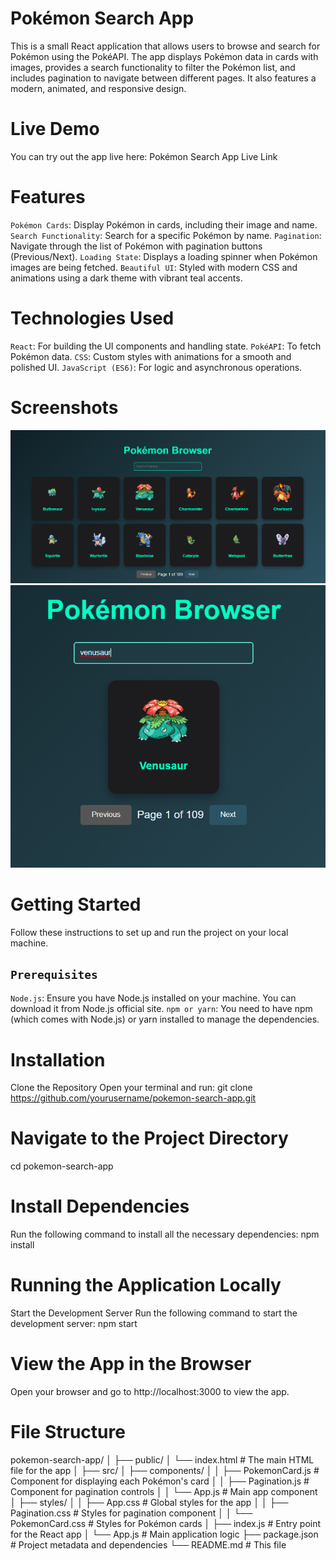 # Pokémon Search App
  This is a small React application that allows users to browse and search for Pokémon using the PokéAPI. The app displays Pokémon data in cards with images, provides a search functionality to filter the Pokémon list, and includes pagination to navigate between different pages. It also features a modern, animated, and responsive design.

# Live Demo
  You can try out the app live here: Pokémon Search App Live Link

# Features
  `Pokémon Cards`: Display Pokémon in cards, including their image and name.
  `Search Functionality`: Search for a specific Pokémon by name.
  `Pagination`: Navigate through the list of Pokémon with pagination buttons (Previous/Next).
  `Loading State`: Displays a loading spinner when Pokémon images are being fetched.
  `Beautiful UI`: Styled with modern CSS and animations using a dark theme with vibrant teal accents.

# Technologies Used
  `React`: For building the UI components and handling state.
  `PokéAPI`: To fetch Pokémon data.
  `CSS`: Custom styles with animations for a smooth and polished UI.
  `JavaScript (ES6)`: For logic and asynchronous operations.

# Screenshots
  ![Home Page](./screenshots/Home_Page.png)
  ![Search Feature](./screenshots/Search_Feature.png)

# Getting Started
  Follow these instructions to set up and run the project on your local machine.

## `Prerequisites`
  `Node.js`: Ensure you have Node.js installed on your machine. You can download it from Node.js official site.
  `npm or yarn`: You need to have npm (which comes with Node.js) or yarn installed to manage the dependencies.

# Installation 
  Clone the Repository
  Open your terminal and run: git clone https://github.com/yourusername/pokemon-search-app.git

# Navigate to the Project Directory 
  cd pokemon-search-app

# Install Dependencies
  Run the following command to install all the necessary dependencies: npm install

# Running the Application Locally
  Start the Development Server
  Run the following command to start the development server:  npm start

# View the App in the Browser
  Open your browser and go to http://localhost:3000 to view the app.


# File Structure

 pokemon-search-app/
│
├── public/
│   └── index.html         # The main HTML file for the app
│
├── src/
│   ├── components/
│   │   ├── PokemonCard.js # Component for displaying each Pokémon's card
│   │   ├── Pagination.js  # Component for pagination controls
│   │   └── App.js         # Main app component
│   ├── styles/
│   │   ├── App.css        # Global styles for the app
│   │   ├── Pagination.css # Styles for pagination component
│   │   └── PokemonCard.css # Styles for Pokémon cards
│   ├── index.js           # Entry point for the React app
│   └── App.js             # Main application logic
├── package.json           # Project metadata and dependencies
└── README.md              # This file
